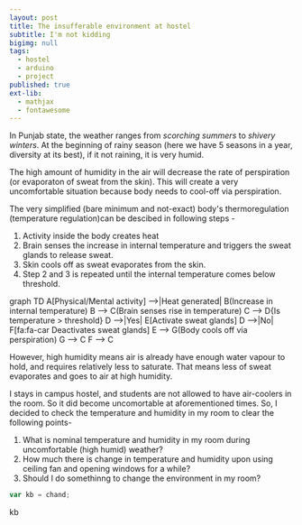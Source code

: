 ```yaml
---
layout: post
title: The insufferable environment at hostel
subtitle: I'm not kidding
bigimg: null
tags:
  - hostel
  - arduino
  - project
published: true
ext-lib:
  - mathjax
  - fontawesome
---
```


In Punjab state, the weather ranges from *scorching summers* to *shivery winters*. At the beginning of rainy season (here we have 5 seasons in a year, diversity at its best), if it not raining, it is very humid. 

The high amount of humidity in the air will decrease the rate of perspiration (or evaporaton of sweat from the skin). This will create a very uncomfortable situation because body needs to cool-off via perspiration.

The very simplified (bare minimum and not-exact) body's thermoregulation (temperature regulation)can be descibed in following steps -
1. Activity inside the body creates heat
2. Brain senses the increase in internal temperature and triggers the sweat glands to release sweat.
3. Skin cools off as sweat evaporates from the skin.
4. Step 2 and 3 is repeated until the internal temperature comes below threshold.

<div class="mermaid">
graph TD
A[Physical/Mental activity] -->|Heat generated| B(Increase in internal temperature)
B --> C(Brain senses rise in temperature)
C --> D{Is temperature > threshold}
D -->|Yes| E[Activate sweat glands]
D -->|No| F[fa:fa-car Deactivates sweat glands]
E --> G(Body cools off via perspiration)
G --> C
F --> C
</div>


However, high humidity means air is already have enough water vapour to hold, and requires relatively less to saturate. That means less of sweat evaporates and goes to air at high humidity.


I stays in campus hostel, and students are not allowed to have air-coolers in the room. So it did become uncomortable at aforementioned times. So, I decided to check the temperature and humidity in my room to clear the following points-
1. What is nominal temperature and humidity in my room during uncomfortable (high humid) weather?
2. How much there is change in temperature and humidity upon using ceiling fan and opening windows for a while?
3. Should I do somethinng to change the environment in my room?

```javascript
var kb = chand;
```

kb

<!--stackedit_data:
eyJoaXN0b3J5IjpbMjg3OTA2MDczLC03MjM4ODE3ODcsNTE3Nj
IzOTkxXX0=
-->